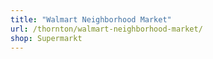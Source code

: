 ```yaml
---
title: "Walmart Neighborhood Market"
url: /thornton/walmart-neighborhood-market/
shop: Supermarkt
---
```

